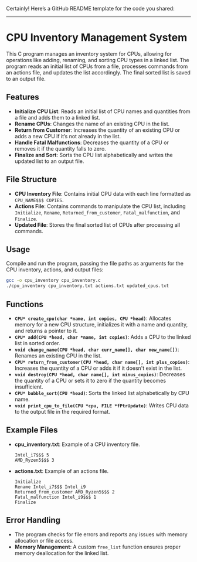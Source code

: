 Certainly! Here’s a GitHub README template for the code you shared:

---

# CPU Inventory Management System

This C program manages an inventory system for CPUs, allowing for operations like adding, renaming, and sorting CPU types in a linked list. The program reads an initial list of CPUs from a file, processes commands from an actions file, and updates the list accordingly. The final sorted list is saved to an output file.

## Features

- **Initialize CPU List**: Reads an initial list of CPU names and quantities from a file and adds them to a linked list.
- **Rename CPUs**: Changes the name of an existing CPU in the list.
- **Return from Customer**: Increases the quantity of an existing CPU or adds a new CPU if it’s not already in the list.
- **Handle Fatal Malfunctions**: Decreases the quantity of a CPU or removes it if the quantity falls to zero.
- **Finalize and Sort**: Sorts the CPU list alphabetically and writes the updated list to an output file.

## File Structure

- **CPU Inventory File**: Contains initial CPU data with each line formatted as `CPU_NAME$$$ COPIES`.
- **Actions File**: Contains commands to manipulate the CPU list, including `Initialize`, `Rename`, `Returned_from_customer`, `Fatal_malfunction`, and `Finalize`.
- **Updated File**: Stores the final sorted list of CPUs after processing all commands.

## Usage

Compile and run the program, passing the file paths as arguments for the CPU inventory, actions, and output files:

```bash
gcc -o cpu_inventory cpu_inventory.c
./cpu_inventory cpu_inventory.txt actions.txt updated_cpus.txt
```

## Functions

- **`CPU* create_cpu(char *name, int copies, CPU *head)`**: Allocates memory for a new CPU structure, initializes it with a name and quantity, and returns a pointer to it.
- **`CPU* add(CPU *head, char *name, int copies)`**: Adds a CPU to the linked list in sorted order.
- **`void change_name(CPU *head, char curr_name[], char new_name[])`**: Renames an existing CPU in the list.
- **`CPU* return_from_customer(CPU *head, char name[], int plus_copies)`**: Increases the quantity of a CPU or adds it if it doesn't exist in the list.
- **`void destroy(CPU *head, char name[], int minus_copies)`**: Decreases the quantity of a CPU or sets it to zero if the quantity becomes insufficient.
- **`CPU* bubble_sort(CPU *head)`**: Sorts the linked list alphabetically by CPU name.
- **`void print_cpu_to_file(CPU *cpu, FILE *fPtrUpdate)`**: Writes CPU data to the output file in the required format.

## Example Files

- **cpu_inventory.txt**: Example of a CPU inventory file.
  ```
  Intel_i7$$$ 5
  AMD_Ryzen5$$$ 3
  ```
  
- **actions.txt**: Example of an actions file.
  ```
  Initialize
  Rename Intel_i7$$$ Intel_i9
  Returned_from_customer AMD_Ryzen5$$$ 2
  Fatal_malfunction Intel_i9$$$ 1
  Finalize
  ```

## Error Handling

- The program checks for file errors and reports any issues with memory allocation or file access.
- **Memory Management**: A custom `free_list` function ensures proper memory deallocation for the linked list.

